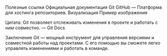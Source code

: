 Полезные ссылки
Официальная документация Git
GitHub — Платформа для хостинга репозиториев.
Визуализация
Пример изображения

Цитата: Git позволяет отслеживать изменения в проекте и работать с ним совместно. — Git Docs

Заключение
Git — мощный инструмент для управления версиями и совместной работы над проектами. С его помощью вы сможете легко управлять изменениями и работать в команде.